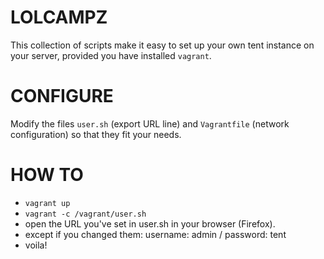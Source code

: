 LOLCAMPZ
========

This collection of scripts make it easy to set up your own tent instance on your server, provided you have installed
`vagrant`.

CONFIGURE
=========

Modify the files `user.sh` (export URL line) and `Vagrantfile` (network configuration) so that they fit your needs.


HOW TO
======

- `vagrant up`
- `vagrant -c /vagrant/user.sh`
- open the URL you've set in user.sh in your browser (Firefox).
- except if you changed them: username: admin / password: tent
- voila!

